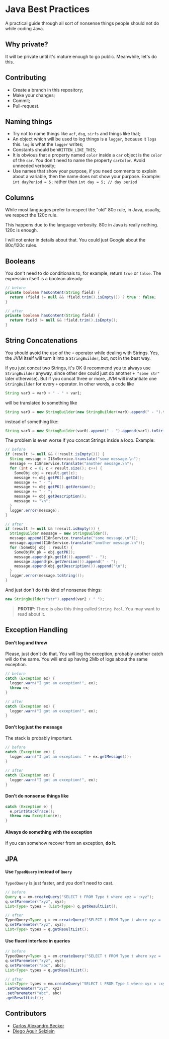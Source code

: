 # Java Best Practices

A practical guide through all sort of nonsense things people should not do
while coding Java.

## Why private?

It will be private until it's mature enough to go public. Meanwhile,
let's do this.

## Contributing

- Create a branch in this repository;
- Make your changes;
- Commit;
- Pull-request.


## Naming things

- Try not to name things like `acf`, `dsg`, `sirfs` and things like that;
- An object which will be used to log things is a `logger`, because it `logs`
this. `log` is what the `logger` writes;
- Constants should be `WRITTEN_LIKE_THIS`;
- It is obvious that a property named `color` inside a `car` object is the
`color` of the `car`. You don't need to name the property `carColor`. Avoid
unneeded verbosity;
- Use names that show your purpose, if you need comments to explain about
a variable, then the name does not show your purpose.
Example: `int dayPeriod = 5;` rather than `int day = 5; // day period`

## Columns

While most languages prefer to respect the "old" 80c rule, in Java, usually,
we respect the 120c rule.

This happens due to the language verbosity. 80c in Java is really nothing.
120c is enough.

I will not enter in details about that. You could just Google about the 80c/120c
rules.

## Booleans

You don't need to do conditionals to, for example, return `true` or `false`.
The expression itself is a boolean already:

```java
// before
private boolean hasContent(String field) {
  return (field != null && !field.trim().isEmpty()) ? true : false;
}
```

```java
// after
private boolean hasContent(String field) {
  return field != null && !field.trim().isEmpty();
}
```

## String Concatenations

You should avoid the use of the `+` operator while dealing with Strings.
Yes, the JVM itself will turn it into a `StringBuilder`, but, not in the
best way.

If you just concat two Strings, it's OK (I recommend you to always use
`StringBuilder` anyway, since other dev could just do another `+ "some str"`
later otherwise). But if you concat three or more, JVM will instantiate
one `StringBuilder` for every `+` operator. In other words, a code like

```java
String var3 = var0 + " - " + var1;
```

will be translated to something like

```java
String var3 = new StringBuilder(new StringBuilder(var0).append(" - ").toString()).append(var1).toString();
```
instead of something like:

```java
String var3 = new StringBuilder(var0).append(" - ").append(var1).toString();
```

The problem is even worse if you concat Strings inside a loop. Example:

```java
// before
if (result != null && (!result.isEmpty())) {
  String message = I18nService.translate("some message.\n");
  message += I18nService.translate("another message.\n");
  for (int c = 0; c < result.size(); c++) {
    SomeObj obj = result.get(c);
    message += obj.getPK().getId();
    message += " - ";
    message += obj.getPK().getVersion();
    message += " - ";
    message += obj.getDescription();
    message += "\n";
  }
  logger.error(message);
}
```

```java
// after
if (result != null && !result.isEmpty()) {
  StringBuilder message = new StringBuilder();
  message.append(I18nService.translate("some message.\n"));
  message.append(I18nService.translate("another message.\n"));
  for (SomeObj obj : result) {
    SomeObjPK pk = obj.getPK();
    message.append(pk.getId()).append(" - ");
    message.append(pk.getVersion()).append(" - ");
    message.append(obj.getDescription()).append("\n");
  }
  logger.error(message.toString());
}
```

And just don't do this kind of nonsense things:


```java
new StringBuilder("str").append(var2 + " ");
```



> **PROTIP**: There is also this thing called `String Pool`. You may want to read about it.


## Exception Handling

#### Don't log and throw

Please, just don't do that. You will log the exception, probably another catch will do
the same. You will end up having 2Mb of logs about the same exception.

```java
// before
catch (Exception ex) {
  logger.warn("I got an exception!", ex);
  throw ex;
}
```

```java
// after
catch (Exception ex) {
  logger.warn("I got an exception!", ex);
}
```

#### Don't log just the message

The stack is probably important.

```java
// before
catch (Exception ex) {
  logger.warn("I got an exception: " + ex.getMessage());
}
```

```java
// after
catch (Exception ex) {
  logger.warn("I got an exception!", ex);
}
```

#### Don't do nonsense things like

```java
catch (Exception e) {
  e.printStackTrace();
  throw new Exception(e);
}
```

#### Always do something with the exception

If you can somehow recover from an exception, **do it**.


## JPA

#### Use `TypedQuery` instead of `Query`

`TypedQuery` is just faster, and you don't need to cast.


```java
// before
Query q = em.createQuery("SELECT t FROM Type t where xyz = :xyz");
q.setParemeter("xyz", xyz);
List<Type> types = (List<Type>) q.getResultList();
```

```java
// after
TypedQuery<Type> q = em.createQuery("SELECT t FROM Type t where xyz = :xyz", Type.class);
q.setParemeter("xyz", xyz);
List<Type> types = q.getResultList();
```

#### Use fluent interface in queries

```java
// before
TypedQuery<Type> q = em.createQuery("SELECT t FROM Type t where xyz = :xyz and abc = :abc", Type.class);
q.setParemeter("xyz", xyz);
q.setParemeter("abc", abc);
List<Type> types = q.getResultList();
```

```java
// after
List<Type> types = em.createQuery("SELECT t FROM Type t where xyz = :xyz and abc = :abc", Type.class)
.setParemeter("xyz", xyz)
.setParemeter("abc", abc)
.getResultList();
```

## Contributors

- [Carlos Alexandro Becker](http://carlosbecker.com/about)
- [Diego Aguir Selzlein](http://nerde.github.io/about)
